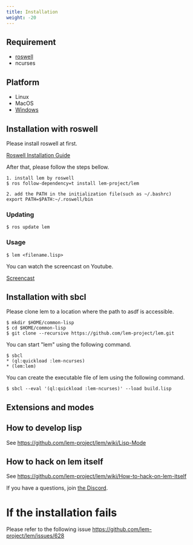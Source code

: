 ```yaml
---
title: Installation
weight: -20
---
```

## Requirement
- [roswell](https://github.com/roswell/roswell)
- ncurses

## Platform
- Linux
- MacOS
- [Windows](https://github.com/lem-project/lem/wiki/Windows-Platform)

## Installation with roswell

Please install roswell at first.

[Roswell Installation Guide](https://github.com/roswell/roswell/wiki/Installation)

After that, please follow the steps bellow.

```
1. install lem by roswell
$ ros follow-dependency=t install lem-project/lem

2. add the PATH in the initialization file(such as ~/.bashrc)
export PATH=$PATH:~/.roswell/bin
```

### Updating

```
$ ros update lem
```

### Usage

```
$ lem <filename.lisp>
```

You can watch the screencast on Youtube.

[Screencast](https://youtu.be/YkSJ3p7Z9H0)

## Installation with sbcl

Please clone lem to a location where the path to asdf is accessible.

```
$ mkdir $HOME/common-lisp
$ cd $HOME/common-lisp
$ git clone --recursive https://github.com/lem-project/lem.git
```

You can start "lem" using the following command.
```
$ sbcl
* (ql:quickload :lem-ncurses)
* (lem:lem)
```

You can create the executable file of lem using the following command.
```
$ sbcl --eval '(ql:quickload :lem-ncurses)' --load build.lisp
```


## Extensions and modes

## How to develop lisp
See https://github.com/lem-project/lem/wiki/Lisp-Mode

## How to hack on lem itself
See https://github.com/lem-project/lem/wiki/How-to-hack-on-lem-itself

If you have a questions, join [the Discord](https://discord.gg/NHzqbw4zVR).


# If the installation fails
Please refer to the following issue
https://github.com/lem-project/lem/issues/628
